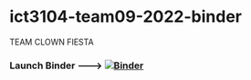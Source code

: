 # ict3104-team09-2022-binder
TEAM CLOWN FIESTA
### Launch Binder ---> [![Binder](https://mybinder.org/badge_logo.svg)](https://mybinder.org/v2/git/https%3A%2F%2Fgithub.com%2Fict3104-team09-2022%2Fict3104-team09-2022-binder/main?labpath=3104_NVIDIA_Project.ipynb)
